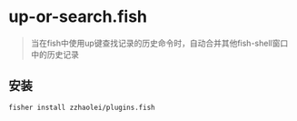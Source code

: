 # up-or-search.fish
> 当在fish中使用up键查找记录的历史命令时，自动合并其他fish-shell窗口中的历史记录

## 安装

```shell
fisher install zzhaolei/plugins.fish
```
